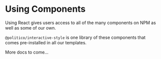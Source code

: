 # Using Components

Using React gives users access to all of the many components on NPM as well as some of our own.

`@politico/interactive-style` is one library of these components that comes pre-installed in all our templates.

More docs to come...

